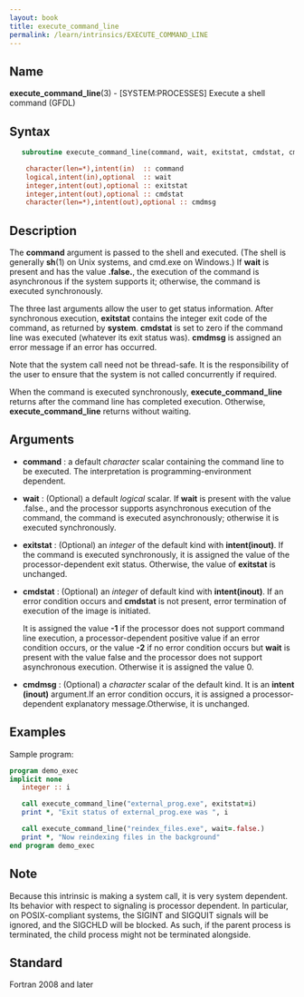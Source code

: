 ```yaml
---
layout: book
title: execute_command_line
permalink: /learn/intrinsics/EXECUTE_COMMAND_LINE
---
```

## __Name__

__execute\_command\_line__(3) - \[SYSTEM:PROCESSES\] Execute a shell command
(GFDL)

## __Syntax__
```fortran
   subroutine execute_command_line(command, wait, exitstat, cmdstat, cmdmsg)

    character(len=*),intent(in)  :: command
    logical,intent(in),optional  :: wait
    integer,intent(out),optional :: exitstat
    integer,intent(out),optional :: cmdstat
    character(len=*),intent(out),optional :: cmdmsg
```
## __Description__

The __command__ argument is passed to the shell and executed. (The shell is
generally __sh__(1) on Unix systems, and cmd.exe on Windows.) If __wait__ is
present and has the value __.false.__, the execution of the command is
asynchronous if the system supports it; otherwise, the command is
executed synchronously.

The three last arguments allow the user to get status information. After
synchronous execution, __exitstat__ contains the integer exit code of the
command, as returned by __system__. __cmdstat__ is set to zero if the command
line was executed (whatever its exit status was). __cmdmsg__ is assigned an
error message if an error has occurred.

Note that the system call need not be thread-safe. It is the
responsibility of the user to ensure that the system is not called
concurrently if required.

When the command is executed synchronously, __execute\_command\_line__
returns after the command line has completed execution. Otherwise,
__execute\_command\_line__ returns without waiting.

## __Arguments__

  - __command__
    : a default _character_ scalar containing the command line to be
    executed. The interpretation is programming-environment dependent.

  - __wait__
    : (Optional) a default _logical_ scalar. If __wait__ is present with the
    value .false., and the processor supports asynchronous execution of
    the command, the command is executed asynchronously; otherwise it is
    executed synchronously.

  - __exitstat__
    : (Optional) an _integer_ of the default kind with __intent(inout)__. If
    the command is executed synchronously, it is assigned the value of
    the processor-dependent exit status. Otherwise, the value of
    __exitstat__ is unchanged.

  - __cmdstat__
    : (Optional) an _integer_ of default kind with __intent(inout)__. If an
    error condition occurs and __cmdstat__ is not present, error termination
    of execution of the image is initiated.

    It is assigned the value __-1__ if the processor does not support
    command line execution, a processor-dependent positive value if an
    error condition occurs, or the value __-2__ if no error condition
    occurs but __wait__ is present with the value false and the processor
    does not support asynchronous execution. Otherwise it is assigned
    the value 0.

  - __cmdmsg__
    : (Optional) a _character_ scalar of the default kind. It is an __intent
    (inout)__ argument.If an error condition occurs, it is assigned a
    processor-dependent explanatory message.Otherwise, it is unchanged.

## __Examples__

Sample program:

```fortran
program demo_exec
implicit none
   integer :: i

   call execute_command_line("external_prog.exe", exitstat=i)
   print *, "Exit status of external_prog.exe was ", i

   call execute_command_line("reindex_files.exe", wait=.false.)
   print *, "Now reindexing files in the background"
end program demo_exec
```

## __Note__

Because this intrinsic is making a system call, it is very system
dependent. Its behavior with respect to signaling is processor
dependent. In particular, on POSIX-compliant systems, the SIGINT and
SIGQUIT signals will be ignored, and the SIGCHLD will be blocked. As
such, if the parent process is terminated, the child process might not
be terminated alongside.

## __Standard__

Fortran 2008 and later

